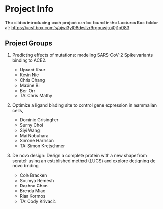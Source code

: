 # Project Info

The slides introducing each project can be found in the Lectures Box folder at: https://ucsf.box.com/s/ajwi3yl08deslzr9rgouwjsoi0j1p083

## Project Groups

1. Predicting effects of mutations: modeling SARS-CoV-2 Spike variants binding to ACE2.
   - Upneet Kaur
   - Kevin Nie
   - Chris Chang
   - Maxine Bi
   - Ben Orr
   - TA: Chris Mathy


2. Optimize a ligand binding site to control gene expression in mammalian cells,
   - Dominic Grisingher
   - Sunny Choi
   - Siyi Wang
   - Mai Nobuhara
   - Simone Harrison
   - TA: Simon Kretschmer


3. De novo design: Design a complete protein with a new shape from scratch using an established method (LUCS) and explore designing de novo binding
   - Cole Bracken
   - Soumya Remesh
   - Daphne Chen
   - Brenda Miao
   - Rian Kormos
   - TA: Cody Krivacic


